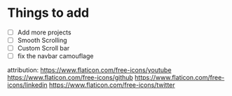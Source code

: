 # Things to add

- [ ] Add more projects
- [ ] Smooth Scrolling
- [ ] Custom Scroll bar
- [ ] fix the navbar camouflage

attribution:
https://www.flaticon.com/free-icons/youtube
https://www.flaticon.com/free-icons/github
https://www.flaticon.com/free-icons/linkedin
https://www.flaticon.com/free-icons/twitter
